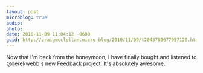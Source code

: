 ```yaml
---
layout: post
microblog: true
audio: 
photo: 
date: 2010-11-09 11:04:12 -0600
guid: http://craigmcclellan.micro.blog/2010/11/09/t2043789677957120.html
---
```

Now that I'm back from the honeymoon, I have finally bought and listened to @derekwebb's new Feedback project.  It's absolutely awesome.
